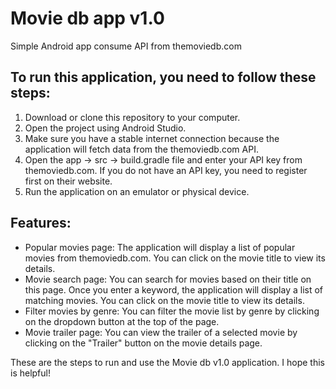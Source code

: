 # Movie db app v1.0

Simple Android app consume API from themoviedb.com

## To run this application, you need to follow these steps:

1. Download or clone this repository to your computer.
2. Open the project using Android Studio.
3. Make sure you have a stable internet connection because the application will fetch data from the themoviedb.com API.
4. Open the app -> src -> build.gradle file and enter your API key from themoviedb.com. If you do not have an API key, you need to register first on their website.
5. Run the application on an emulator or physical device.

## Features:

* Popular movies page: The application will display a list of popular movies from themoviedb.com. You can click on the movie title to view its details.
* Movie search page: You can search for movies based on their title on this page. Once you enter a keyword, the application will display a list of matching movies. You can click on the movie title to view its details.
* Filter movies by genre: You can filter the movie list by genre by clicking on the dropdown button at the top of the page.
* Movie trailer page: You can view the trailer of a selected movie by clicking on the "Trailer" button on the movie details page.

These are the steps to run and use the Movie db v1.0 application. I hope this is helpful!
